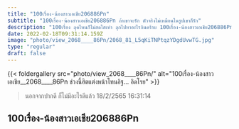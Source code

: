 ```yaml
---
title: "100เรื่อง-น้องสาวเอเชีย206886Pn"
subtitle: "100เรื่อง-น้องสาวเอเชีย206886Pn ถ้าเขาจะรัก ตัวจริงไม่เหมือนในรูปเขาก็รัก"
description: "100เรื่อง ลุคไหนก็ไม่สดใสเท่า ลุกไปหาอะไรกินคร้าบ 100เรื่อง-น้องสาวเอเชีย206886Pn 18/2/2565 16:31:14"
date: 2022-02-18T09:31:14.159Z
image: "photo/view_2068____86Pn/2068_81_L5qKiTNPtqzYDgdUvwTG.jpg"
type: "regular"
draft: false
---
```


{{< foldergallery src="photo/view_2068____86Pn/" alt="100เรื่อง-น้องสาวเอเชีย__2068____86Pn ช่วงนี้ฮิตแต่งหน้าโทนอิฐ… อิดโรย" >}}


> นอกจากปากดี ก็ไม่มีอะไรดีแล้ว 18/2/2565 16:31:14

## 100เรื่อง-น้องสาวเอเชีย206886Pn
